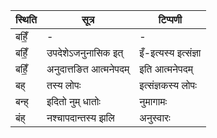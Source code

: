 | स्थिति | सूत्र | टिप्पणी |
| ----- | ------- | ------ |
| बहिँ॒ | - | - |
| बहिँ॒ | उपदेशेऽजनुनासिक इत् | इँ-इत्यस्य इत्संज्ञा |
| बहिँ॒ | अनुदात्तङित आत्मनेपदम् | इति आत्मनेपदम् |
| बह् | तस्य लोपः | इत्संज्ञकस्य लोपः |
| बन्ह् | इदितो नुम् धातोः | नुमागामः |
| बंह् | नश्चापदान्तस्य झलि | अनुस्वारः |
